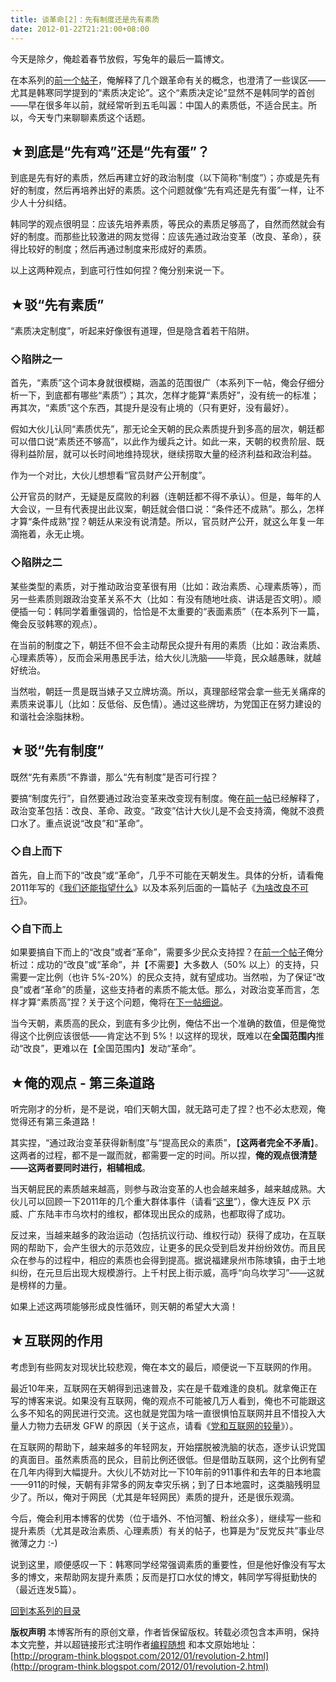 ```yaml
---
title: 谈革命[2]：先有制度还是先有素质
date: 2012-01-22T21:21:00+08:00
---
```


今天是除夕，俺趁着春节放假，写兔年的最后一篇博文。

在本系列的[前一个帖子](https://program-think.blogspot.com/2011/12/revolution-1.html)，俺解释了几个跟革命有关的概念，也澄清了一些误区——尤其是韩寒同学提到的“素质决定论”。这个“素质决定论”显然不是韩同学的首创——早在很多年以前，就经常听到五毛叫嚣：中国人的素质低，不适合民主。所以，今天专门来聊聊素质这个话题。

## ★到底是“先有鸡”还是“先有蛋”？

到底是先有好的素质，然后再建立好的政治制度（以下简称“制度”）；亦或是先有好的制度，然后再培养出好的素质。这个问题就像“先有鸡还是先有蛋”一样，让不少人十分纠结。

韩同学的观点很明显：应该先培养素质，等民众的素质足够高了，自然而然就会有好的制度。而那些比较激进的网友觉得：应该先通过政治变革（改良、革命），获得比较好的制度；然后再通过制度来形成好的素质。

以上这两种观点，到底可行性如何捏？俺分别来说一下。

## ★驳“先有素质”

“素质决定制度”，听起来好像很有道理，但是隐含着若干陷阱。

### ◇陷阱之一

首先，“素质”这个词本身就很模糊，涵盖的范围很广（本系列下一帖，俺会仔细分析一下，到底都有哪些“素质”）；其次，怎样才能算“素质好”，没有统一的标准；再其次，“素质”这个东西，其提升是没有止境的（只有更好，没有最好）。

假如大伙儿认同“素质优先”，那无论全天朝的民众素质提升到多高的层次，朝廷都可以借口说“素质还不够高”，以此作为缓兵之计。如此一来，天朝的权贵阶层、既得利益阶层，就可以长时间地维持现状，继续捞取大量的经济利益和政治利益。

作为一个对比，大伙儿想想看“官员财产公开制度”。

公开官员的财产，无疑是反腐败的利器（连朝廷都不得不承认）。但是，每年的人大会议，一旦有代表提出此议案，朝廷就会借口说：“条件还不成熟”。那么，怎样才算“条件成熟”捏？朝廷从来没有说清楚。所以，官员财产公开，就这么年复一年滴拖着，永无止境。

### ◇陷阱之二

某些类型的素质，对于推动政治变革很有用（比如：政治素质、心理素质等），而另一些素质则跟政治变革关系不大（比如：有没有随地吐痰、讲话是否文明）。顺便插一句：韩同学着重强调的，恰恰是不太重要的“表面素质”（在本系列下一篇，俺会反驳韩寒的观点）。

在当前的制度之下，朝廷不但不会主动帮民众提升有用的素质（比如：政治素质、心理素质等），反而会采用愚民手法，给大伙儿洗脑——毕竟，民众越愚昧，就越好统治。

当然啦，朝廷一贯是既当婊子又立牌坊滴。所以，真理部经常会拿一些无关痛痒的素质来说事儿（比如：反低俗、反色情）。通过这些牌坊，为党国正在努力建设的和谐社会涂脂抹粉。

## ★驳“先有制度”

既然“先有素质”不靠谱，那么“先有制度”是否可行捏？

要搞“制度先行”，自然要通过政治变革来改变现有制度。俺在[前一帖](https://program-think.blogspot.com/2011/12/revolution-1.html)已经解释了，政治变革包括：改良、革命、政变。“政变”估计大伙儿是不会支持滴，俺就不浪费口水了。重点说说“改良”和“革命”。

### ◇自上而下

首先，自上而下的“改良”或“革命”，几乎不可能在天朝发生。具体的分析，请看俺2011年写的《[我们还能指望什么](https://program-think.blogspot.com/2011/01/what-we-can-depend-on.html)》以及本系列后面的一篇帖子《[为啥改良不可行](https://program-think.blogspot.com/2012/05/revolution-4.html)》。

### ◇自下而上

如果要搞自下而上的“改良”或者“革命”，需要多少民众支持捏？在[前一个帖子](https://program-think.blogspot.com/2011/12/revolution-1.html)俺分析过：成功的“改良”或“革命”，并【不需要】大多数人（50% 以上）的支持，只需要一定比例（也许 5%-20%）的民众支持，就有望成功。当然啦，为了保证“改良”或者“革命”的质量，这些支持者的素质不能太低。那么，对政治变革而言，怎样才算“素质高”捏？关于这个问题，俺将在[下一帖细说](https://program-think.blogspot.com/2012/04/revolution-3.html)。

当今天朝，素质高的民众，到底有多少比例，俺估不出一个准确的数值，但是俺觉得这个比例应该很低——肯定达不到 5%！以这样的现状，既难以在**全国范围内**推动“改良”，更难以在【全国范围内】发动“革命”。

## ★俺的观点 - 第三条道路

听完刚才的分析，是不是说，咱们天朝大国，就无路可走了捏？也不必太悲观，俺觉得还有第三条道路！

其实捏，“通过政治变革获得新制度”与“提高民众的素质”，【**这两者完全不矛盾**】。这两者的过程，都不是一蹴而就，都需要一定的时间。所以捏，**俺的观点很清楚——这两者要同时进行，相辅相成**。

当天朝屁民的素质越来越高，则参与政治变革的人也会越来越多，越来越成熟。大伙儿可以回顾一下2011年的几个重大群体事件（请看“[这里](https://program-think.blogspot.com/2012/01/2011-mass-incidents.html)”），像大连反 PX 示威、广东陆丰市乌坎村的维权，都体现出民众的成熟，也都取得了成功。

反过来，当越来越多的政治运动（包括抗议行动、维权行动）获得了成功，在互联网的帮助下，会产生很大的示范效应，让更多的民众受到启发并纷纷效仿。而且民众在参与的过程中，相应的素质也会得到提高。据说福建泉州市陈埭镇，由于土地纠纷，在元旦后出现大规模游行。上千村民上街示威，高呼“向乌坎学习”——这就是榜样的力量。

如果上述这两项能够形成良性循环，则天朝的希望大大滴！

## ★互联网的作用

考虑到有些网友对现状比较悲观，俺在本文的最后，顺便说一下互联网的作用。

最近10年来，互联网在天朝得到迅速普及，实在是千载难逢的良机。就拿俺正在写的博客来说。如果没有互联网，俺的观点不可能被几万人看到，俺也不可能跟这么多不知名的网民进行交流。这也就是党国为啥一直很惧怕互联网并且不惜投入大量人力物力去研发 GFW 的原因（关于这点，请看《[党和互联网的较量](https://program-think.blogspot.com/2009/07/party-pk-internet.html)》）。

在互联网的帮助下，越来越多的年轻网友，开始摆脱被洗脑的状态，逐步认识党国的真面目。虽然素质高的民众，目前比例还很低。但是借助互联网，这个比例有望在几年内得到大幅提升。大伙儿不妨对比一下10年前的911事件和去年的日本地震——911的时候，天朝有非常多的网友幸灾乐祸；到了日本地震时，这类脑残明显少了。所以，俺对于网民（尤其是年轻网民）素质的提升，还是很乐观滴。

今后，俺会利用本博客的优势（位于墙外、不怕河蟹、粉丝众多），继续写一些和提升素质（尤其是政治素质、心理素质）有关的帖子，也算是为“反党反共”事业尽微薄之力 :-)

说到这里，顺便感叹一下：韩寒同学经常强调素质的重要性，但是他好像没有写太多的博文，来帮助网友提升素质；反而是打口水仗的博文，韩同学写得挺勤快的（最近连发5篇）。

[回到本系列的目录](https://program-think.blogspot.com/2011/12/revolution-0.html#index)

**版权声明** 
本博客所有的原创文章，作者皆保留版权。转载必须包含本声明，保持本文完整，并以超链接形式注明作者[编程随想](mailto:program.think@gmail.com) 和本文原始地址：  
[http://program-think.blogspot.com/2012/01/revolution-2.html](http://program-think.blogspot.com/2012/01/revolution-2.html)